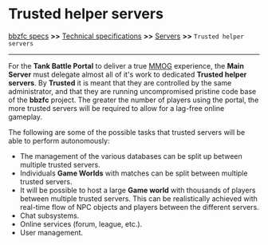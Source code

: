 # Trusted helper servers

[bbzfc specs](../bbzfc_specs.md) **>>** [Technical specifications](technical_specifications.md) **>>** [Servers](servers.md) **>>** `Trusted helper servers`

---

For the **Tank Battle Portal** to deliver a true
[MMOG](https://en.wikipedia.org/wiki/Massively_multiplayer_online_game) experience, the **Main Server** must delegate
almost all of it's work to dedicated **Trusted helper servers**. By **Trusted** it is meant that they are
controlled by the same administrator, and that they are running uncompromised pristine code base of the **bbzfc**
project. The greater the number of players using the portal, the more trusted servers will be required to allow
for a lag-free online gameplay.

The following are some of the possible tasks that trusted servers will be able to perform autonomously:

- The management of the various databases can be split up between multiple trusted servers.
- Individuals **Game Worlds** with matches can be split between multiple trusted servers.
- It will be possible to host a large **Game world** with thousands of players between multiple trusted servers.
This can be realistically achieved with real-time flow of NPC objects and players between the different servers.
- Chat subsystems.
- Online services (forum, league, etc.).
- User management.
